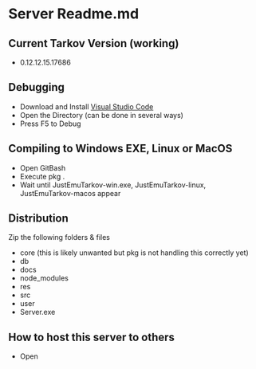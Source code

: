 # Server Readme.md

## Current Tarkov Version (working)
- 0.12.12.15.17686

## Debugging
- Download and Install [Visual Studio Code](https://code.visualstudio.com/) 
- Open the Directory (can be done in several ways)
- Press F5 to Debug

## Compiling to Windows EXE, Linux or MacOS
- Open GitBash
- Execute pkg .
- Wait until JustEmuTarkov-win.exe, JustEmuTarkov-linux, JustEmuTarkov-macos appear

## Distribution
Zip the following folders & files

- core (this is likely unwanted but pkg is not handling this correctly yet)
- db
- docs
- node_modules
- res
- src
- user
- Server.exe

## How to host this server to others
- Open
